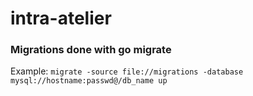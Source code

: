 # intra-atelier

### Migrations done with go migrate
Example: `migrate -source file://migrations -database mysql://hostname:passwd@/db_name up`